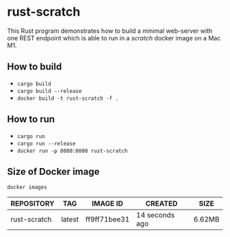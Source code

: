 # rust-scratch

This Rust program demonstrates how to build a minimal web-server with one REST endpoint
which is able to run in a *scratch* docker image on a Mac M1. 

## How to build

- `cargo build`
- `cargo build --release`
- `docker build -t rust-scratch -f .`

## How to run 

- `cargo run`
- `cargo run --release`
- `docker run -p 8080:8080 rust-scratch`

## Size of Docker image

`docker images`

| REPOSITORY | TAG | IMAGE ID |  CREATED | SIZE |
| ---------- | --- | -------- | -------- | ---- |
| rust-scratch | latest | ff9ff71bee31 | 14 seconds ago | 6.62MB |

